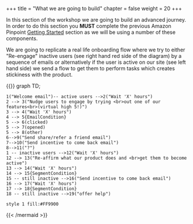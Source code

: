 +++
title = "What we are going to build"
chapter = false
weight = 20
+++


In this section of the workshop we are going to build an advanced journey. In order to do this section you **MUST** complete the previous Amazon Pinpoint [Getting Started](/getting-started/) section as we will be using a number of these components.

We are going to replicate a real life onboarding flow where we try to either "Re-engage" inactive users (see right hand red side of the diagram) by a sequence of emails or alternatively if the user is active on our site (see left hand side) we send a flow to get them to perform tasks which creates stickiness with the product.


{{<mermaid align="center">}}
graph TD;
    

    1("Welcome email")-- active users -->2("Wait 'X' hours")
    2 --> 3("Nudge users to engage by trying <br>out one of our features<br>(virtual high 5!)")
    3 --> 4("Wait 'X' hours")
    4 --> 5{EmailCondition}
    5 --> 6(clicked)
    5 --> 7(opened)
    5 --> 8(other)
    6-->9("Send share/refer a friend email")
    7-->10("Send incentive to come back email")
    8-->11("?")
    1 -- inactive users -->12("Wait 'X' hours")
    12 --> 13("Re-affirm what our product does and <br>get them to become active")
    13 --> 14("Wait 'X' hours")
    14 --> 15{SegmentCondition}
    15 -- still inactive -->16("Send incentive to come back email")
    16 --> 17("Wait 'X' hours")
    17 --> 18{SegmentCondition}
    18 -- still inactive -->19("offer help")
    
    style 1 fill:#FF9900
    
{{< /mermaid >}}




